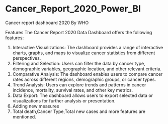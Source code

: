 # Cancer_Report_2020_Power_BI
Cancer report dashboard 2020 By WHO

Features
The Cancer Report 2020 Data Dashboard offers the following features:

1. Interactive Visualizations: The dashboard provides a range of interactive charts, graphs, and maps to visualize cancer statistics from different perspectives.
2. Filtering and Selection: Users can filter the data by cancer type, demographic variables, geographic location, and other relevant criteria.
3. Comparative Analysis: The dashboard enables users to compare cancer rates across different regions, demographic groups, or cancer types.
4. Trend Analysis: Users can explore trends and patterns in cancer incidence, mortality, survival rates, and other key metrics.
5. Data Export: The dashboard allows users to export selected data or visualizations for further analysis or presentation.
6. Adding new measures
7. Total death,Cancer Type,Total new cases and more features are mentioned.
   

